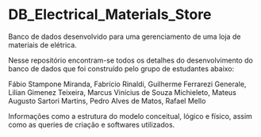 # DB_Electrical_Materials_Store
Banco de dados desenvolvido para uma gerenciamento de uma loja de materiais de elétrica.

Nesse repositório encontram-se todos os detalhes do desenvolvimento do banco de dados que foi construído pelo grupo de estudantes abaixo:

Fábio Stampone Miranda,
Fabrício Rinaldi,
Guilherme Ferrarezi Generale,
Lilian Gimenez Teixeira,
Marcus Vinícius de Souza Michieleto,
Mateus Augusto Sartori Martins,
Pedro Alves de Matos,
Rafael Mello

Informações como a estrutura do modelo conceitual, lógico e físico, assim como as queries de criação e softwares utilizados.
